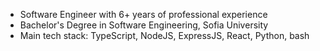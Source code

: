 - Software Engineer with 6+ years of professional experience
- Bachelor's Degree in Software Engineering, Sofia University
- Main tech stack: TypeScript, NodeJS, ExpressJS, React, Python, bash

